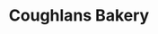 ---
title: "Coughlans Bakery"
url: /croydon/coughlans-bakery-lower-addiscombe-road/
shop: bakery
---